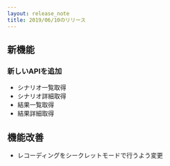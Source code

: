 ```yaml
---
layout: release_note
title: 2019/06/10のリリース
---
```


## 新機能

### 新しいAPIを追加

- シナリオ一覧取得
- シナリオ詳細取得
- 結果一覧取得
- 結果詳細取得 

## 機能改善

- レコーディングをシークレットモードで行うよう変更
